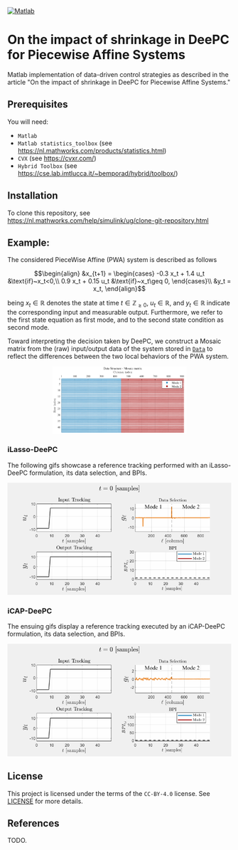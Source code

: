 [![Matlab](https://img.shields.io/badge/MATLAB-R2023a-BLUE.svg)](https://nl.mathworks.com/products/new_products/release2023a.html)

# On the impact of shrinkage in DeePC for Piecewise Affine Systems

Matlab implementation of data-driven control strategies as described in the article
"On the impact of shrinkage in DeePC for Piecewise Affine Systems."

## Prerequisites

You will need:

- `Matlab`
- `Matlab statistics_toolbox` (see https://nl.mathworks.com/products/statistics.html)
- `CVX` (see https://cvxr.com/)
- `Hybrid Toolbox` (see https://cse.lab.imtlucca.it/~bemporad/hybrid/toolbox/)

## Installation

To clone this repository, see https://nl.mathworks.com/help/simulink/ug/clone-git-repository.html

## Example: 

The considered PieceWise Affine (PWA) system is described as follows

```math
\begin{align}
     &x_{t+1} = \begin{cases}
         -0.3 x_t + 1.4 u_t &\text{if}~x_t<0,\\
         0.9 x_t + 0.15 u_t &\text{if}~x_t\geq 0,
\end{cases}\\
 &y_t = x_t,
\end{align}
```
being $x_t \in ℝ$ denotes the state at time $t\in ℤ_{\geq0}$, $u_t \in ℝ$, and $y_t \in ℝ$ indicate the corresponding input and measurable output. Furthermore, we refer to the first state equation as first mode, and to the second state condition as second mode.

Toward interpreting the decision taken by DeePC, we construct a Mosaic matrix from the (raw) input/output data of the system stored in [`Data`](Data) to reflect the differences between the two local behaviors of the PWA system.

<p align="center">
  <img src="imgs/Mosaic_matrix.png" width="60%" alt='A two-modes Mosaic matrix'>
</p>

### iLasso-DeePC
The following gifs showcase a reference tracking performed with an iLasso-DeePC formulation, its data selection, and BPIs.

<p align="center">
     <img src="gifs/iLasso.gif" alt="iLasso-DeePC trajectory tracking, data selection, and BPIs">
</p> 

### iCAP-DeePC
The ensuing gifs display a reference tracking executed by an iCAP-DeePC formulation, its data selection, and BPIs.

<p align="center">
     <img src="gifs/iCAP.gif" alt="iCAP-DeePC trajectory tracking, data selection, and BPIs">
</p> 

## License
This project is licensed under the terms of the `CC-BY-4.0` license.
See [LICENSE](LICENSE) for more details.


## References
TODO.

